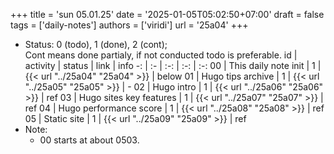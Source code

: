 +++
title = 'sun 05.01.25'
date = '2025-01-05T05:02:50+07:00'
draft = false
tags = ['daily-notes']
authors = ['viridi']
url = '25a04'
+++
<!--more-->

+ Status: 0 (todo), 1 (done), 2 (cont); \
  Cont means done partialy, if not conducted todo is preferable.
id | activity | status | link | info
-: | :- | :-: | :-: | :-:
00 | This daily note init   | 1 | {{< url "../25a04" "25a04" >}} | below
01 | Hugo tips archive | 1 | {{< url "../25a05" "25a05" >}} | -
02 | Hugo intro    | 1 | {{< url "../25a06" "25a06" >}} | ref
03 | Hugo sites key features | 1 | {{< url "../25a07" "25a07" >}} | ref
04 | Hugo performance score | 1 | {{< url "../25a08" "25a08" >}} | ref
05 | Static site | 1 | {{< url "../25a09" "25a09" >}} | ref
+ Note:
  - 00 starts at about 0503.
